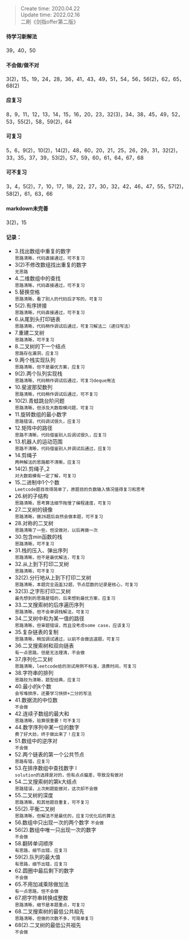 > Create time: 2020.04.22  
> Update time: 2022.02.16  
> 二刷《剑指offer第二版》
#### 待学习新解法
39，40，50
#### 不会做/做不对
3(2)，15，19，24，28，36，41，43，49，51，54，56，56(2)，62，65，68(2)
#### 应复习
8，9，11，12，13，14，15，16，20，23，32(3)，34，38，45，49，52，53，55(2)，58，59(2)，64  
#### 可复习
5，6，9(2)，10(2)，14(2)，48，60，20，21，25，26，29，31，32(2)，33，35，37，39，53(2)，57，59，60，61，64，67，68
#### 可不复习
3，4，5(2)，7，10，17，18，22，27，30，32，42，46，47，55，57(2)，58(2)，61，63，66
#### markdown未完善
3(2)，15



#### 记录：  
- 3.找出数组中重复的数字  
  ```思路清晰，代码直接通过，可不复习```
- 3(2)不修改数组找出重复的数字  
  ```无思路```
- 4.二维数组中的查找  
  ```思路清晰，代码直接通过，可不复习```
- 5.替换空格  
  ```思路清晰，看了别人的代码后才写的，可复习```
- 5(2).有序拼接  
  ```思路清晰，代码直接通过，可不复习```
- 6.从尾到头打印链表  
  ```思路清晰，代码稍作调试后通过，可复习解法二（递归写法）```
- 7.重建二叉树  
  ```思路清晰，可不复习``` 
- 8.二叉树的下一个结点  
  ```思路存在漏洞，应复习```
- 9.两个栈实现队列  
  ```思路清晰，但不是最优方案，应复习```
- 9(2).两个队列实现栈  
  ```思路清晰，代码稍作调试后通过，可复习deque用法```
- 10.斐波那契数列  
  ```思路清晰，代码稍作调试后通过，可不复习```
- 10(2).青蛙跳台阶问题  
  ```思路清晰，但涉及大数取模问题，可复习```
- 11.旋转数组的最小数字  
  ```思路错误，代码调试很久，应复习```
- 12.矩阵中的路径  
  ```思路不清晰，代码借鉴别人后调试很久，应复习```
- 13.机器人的运动范围  
  ```思路不清晰，代码借鉴别人并调试后通过，应复习```
- 14.剪绳子  
  ```两种解法的思路都不清晰，应复习```
- 14(2).剪绳子_2  
  ```对大数取模有一定了解，可复习```
- 15.二进制中1个个数  
  ```Leetcode题目改得简单了，原题目的负数输入情况值得复习和思考```
- 26.树的子结构  
  ```思路清晰，思考算法细节拖慢了编程速度，可复习```
- 27.二叉树的镜像  
  ```思路清晰，做26题后自然会做本题，可不复习```
- 28.对称的二叉树  
  ```思路清晰了一些，但没做对，以后再做一次```
- 30.包含min函数的栈  
  ```思路清晰，可不复习```
- 31.栈的压入、弹出序列  
  ```思路清晰，但不是最优解法，可复习```
- 32.从上到下打印二叉树  
  ```思路清晰，可不复习```
- 32(2).分行地从上到下打印二叉树  
  ```思路清晰，本题完全涵盖32题，节点层数的记录是核心，可复习```
- 32(3).之字形打印二叉树  
  ```最先想到的思路是错的，后来想到最优方案，应复习```
- 33.二叉搜索树的后序遍历序列  
  ```思路清晰，但不会单调栈解法，可复习```
- 34.二叉树中和为某一值的路径  
  ```思路清晰，但审题错误，而且没考虑some case，应该复习```
- 35.复杂链表的复制  
  ```思路清晰，稍加调试通过，以前不会做这道题，可复习```
- 36.二叉搜索树和双向链表  
  ```有一点思路，但是无法理清，不会做```
- 37.序列化二叉树   
  ```思路清晰，leetcode给的测试用例不标准，浪费时间，可复习```
- 38.字符串的排列   
  ```思路较为清晰，题型经典，应复习```
- 40.最小的k个数  
  ```会写堆排序，还要学习快排+二分的写法```
- 41.数据流的中位数  
  ```不会做```
- 42.连续子数组的最大和  
  ```思路清晰，验算很重要！可不复习```
- 44.数字序列中某一位的数字  
  ```费了好大劲，终于做出来了！应复习```
- 51.数组中的逆序对  
  ```不会做```
- 52.两个链表的第一个公共节点  
  ```思路有错，应复习```
- 53.在排序数组中查找数字 I  
  ```solution的选择是对的，但有点点偏差，导致没有做对```
- 54.二叉搜索树的第k大结点  
  ```思路错误，上次刷题能做对，这次却不会做```
- 55.二叉树的深度  
  ```思路清晰，和其他题目重复，可不复习```
- 55(2).平衡二叉树  
  ```思路清晰，但解法不是最优的，应复习优化后的算法```
- 56.数组中只出现一次的两个数字 
  ```不会做```
- 56(2).数组中唯一只出现一次的数字  
  ```不会做```
- 58.翻转单词顺序  
  ```有思路，细节出错，应复习```
- 59(2).队列的最大值  
  ```有思路，细节出错，应复习```
- 62.圆圈中最后剩下的数字  
  ```不会做```
- 65.不用加减乘除做加法  
  ```有一点思路，但不会做```
- 67.把字符串转换成整数  
  ```思路清晰，细节是本题重点，可复习```
- 68.二叉搜索树的最低公共祖先  
  ```思路清晰，但做的次数不多，可简单复习```
- 68(2).二叉树的最低公共祖先   
  ```不会做```